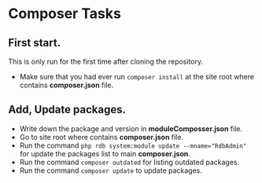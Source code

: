 # Composer Tasks

## First start.
This is only run for the first time after cloning the repository.

* Make sure that you had ever run `composer install` at the site root where contains **composer.json** file.

## Add, Update packages.
* Write down the package and version in **moduleComposser.json** file.
* Go to site root where contains **composer.json** file.
* Run the command `php rdb system:module update --mname="RdbAdmin"` for update the packages list to main **composer.json**.
* Run the command `composer outdated` for listing outdated packages.
* Run the command `composer update` to update packages.